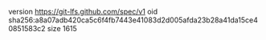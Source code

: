 version https://git-lfs.github.com/spec/v1
oid sha256:a8a07adb420ca5c6f4fb7443e41083d2d005afda23b28a41da15ce40851583c2
size 1615
